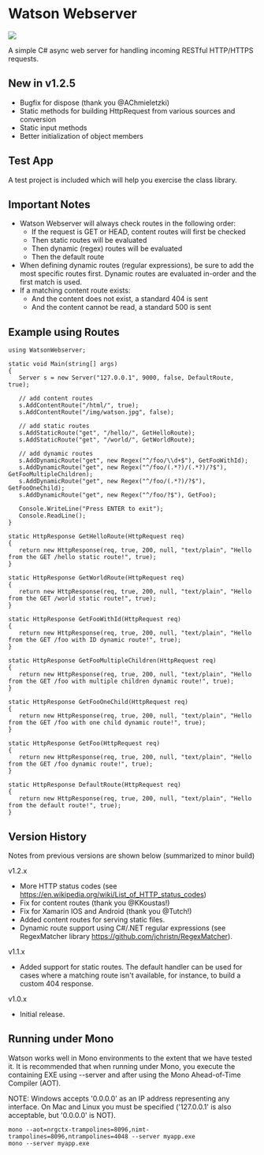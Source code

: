 # Watson Webserver

[![][nuget-img]][nuget]

[nuget]:     https://www.nuget.org/packages/Watson/
[nuget-img]: https://badge.fury.io/nu/Object.svg

A simple C# async web server for handling incoming RESTful HTTP/HTTPS requests. 

## New in v1.2.5
- Bugfix for dispose (thank you @AChmieletzki)
- Static methods for building HttpRequest from various sources and conversion
- Static input methods
- Better initialization of object members

## Test App
A test project is included which will help you exercise the class library.

## Important Notes
- Watson Webserver will always check routes in the following order:
  - If the request is GET or HEAD, content routes will first be checked
  - Then static routes will be evaluated
  - Then dynamic (regex) routes will be evaluated
  - Then the default route
- When defining dynamic routes (regular expressions), be sure to add the most specific routes first.  Dynamic routes are evaluated in-order and the first match is used.
- If a matching content route exists:
  - And the content does not exist, a standard 404 is sent
  - And the content cannot be read, a standard 500 is sent
  
## Example using Routes
```
using WatsonWebserver;

static void Main(string[] args)
{
   Server s = new Server("127.0.0.1", 9000, false, DefaultRoute, true);

   // add content routes
   s.AddContentRoute("/html/", true);
   s.AddContentRoute("/img/watson.jpg", false);

   // add static routes
   s.AddStaticRoute("get", "/hello/", GetHelloRoute);
   s.AddStaticRoute("get", "/world/", GetWorldRoute);

   // add dynamic routes
   s.AddDynamicRoute("get", new Regex("^/foo/\\d+$"), GetFooWithId);
   s.AddDynamicRoute("get", new Regex("^/foo/(.*?)/(.*?)/?$"), GetFooMultipleChildren);
   s.AddDynamicRoute("get", new Regex("^/foo/(.*?)/?$"), GetFooOneChild);
   s.AddDynamicRoute("get", new Regex("^/foo/?$"), GetFoo); 

   Console.WriteLine("Press ENTER to exit");
   Console.ReadLine();
}

static HttpResponse GetHelloRoute(HttpRequest req)
{
   return new HttpResponse(req, true, 200, null, "text/plain", "Hello from the GET /hello static route!", true);
}

static HttpResponse GetWorldRoute(HttpRequest req)
{
   return new HttpResponse(req, true, 200, null, "text/plain", "Hello from the GET /world static route!", true);
}

static HttpResponse GetFooWithId(HttpRequest req)
{
   return new HttpResponse(req, true, 200, null, "text/plain", "Hello from the GET /foo with ID dynamic route!", true);
}

static HttpResponse GetFooMultipleChildren(HttpRequest req)
{ 
   return new HttpResponse(req, true, 200, null, "text/plain", "Hello from the GET /foo with multiple children dynamic route!", true);
}

static HttpResponse GetFooOneChild(HttpRequest req)
{ 
   return new HttpResponse(req, true, 200, null, "text/plain", "Hello from the GET /foo with one child dynamic route!", true);
}

static HttpResponse GetFoo(HttpRequest req)
{ 
   return new HttpResponse(req, true, 200, null, "text/plain", "Hello from the GET /foo dynamic route!", true);
}

static HttpResponse DefaultRoute(HttpRequest req)
{
   return new HttpResponse(req, true, 200, null, "text/plain", "Hello from the default route!", true);
}
```

## Version History
Notes from previous versions are shown below (summarized to minor build)

v1.2.x
- More HTTP status codes (see https://en.wikipedia.org/wiki/List_of_HTTP_status_codes)
- Fix for content routes (thank you @KKoustas!)
- Fix for Xamarin IOS and Android (thank you @Tutch!)
- Added content routes for serving static files.
- Dynamic route support using C#/.NET regular expressions (see RegexMatcher library https://github.com/jchristn/RegexMatcher).

v1.1.x
- Added support for static routes.  The default handler can be used for cases where a matching route isn't available, for instance, to build a custom 404 response.

v1.0.x
- Initial release.

## Running under Mono
Watson works well in Mono environments to the extent that we have tested it. It is recommended that when running under Mono, you execute the containing EXE using --server and after using the Mono Ahead-of-Time Compiler (AOT).

NOTE: Windows accepts '0.0.0.0' as an IP address representing any interface.  On Mac and Linux you must be specified ('127.0.0.1' is also acceptable, but '0.0.0.0' is NOT).

```
mono --aot=nrgctx-trampolines=8096,nimt-trampolines=8096,ntrampolines=4048 --server myapp.exe
mono --server myapp.exe
```
